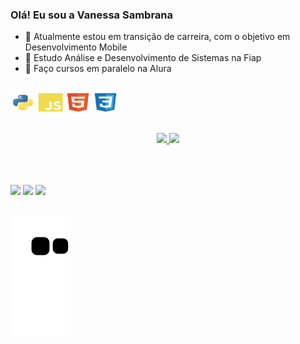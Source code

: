 ### Olá! Eu sou a Vanessa Sambrana

- 🔭 Atualmente estou em transição de carreira, com o objetivo em Desenvolvimento Mobile
- 🌱 Estudo Análise e Desenvolvimento de Sistemas na Fiap
- 🌱 Faço cursos em paralelo na Alura

</div>
<div style="display: inline_block"><br>
<img align="center" alt="Rafa-Python" height="30" width="40" src="https://raw.githubusercontent.com/devicons/devicon/master/icons/python/python-original.svg">
  <img align="center" alt="Rafa-Js" height="30" width="40" src="https://raw.githubusercontent.com/devicons/devicon/master/icons/javascript/javascript-plain.svg">
  <img align="center" alt="Rafa-HTML" height="30" width="40" src="https://raw.githubusercontent.com/devicons/devicon/master/icons/html5/html5-original.svg">
  <img align="center" alt="Rafa-CSS" height="30" width="40" src="https://raw.githubusercontent.com/devicons/devicon/master/icons/css3/css3-original.svg">
</div>
<br>
<br>
<div align="center">
  <a href="https://github.com/vanessasambrana">
  <img height="180em" src="https://github-readme-stats.vercel.app/api?username=vanessasambrana&show_icons=true&theme=dracula&include_all_commits=true&count_private=true"/>
  <img height="160em" src="https://github-readme-stats.vercel.app/api/top-langs/?username=vanessasambrana&layout=compact&langs_count=7&theme=dracula"/>
</div>
<br>

##
<br>
<div> 
  <a href="https://instagram.com/vanessasambrana" target="_blank"><img src="https://img.shields.io/badge/-Instagram-%23E4405F?style=for-the-badge&logo=instagram&logoColor=white" target="_blank"></a>
 	<a href = "mailto:vanessadori@gmail.com"><img src="https://img.shields.io/badge/-Gmail-%23333?style=for-the-badge&logo=gmail&logoColor=yellow" target="_blank"></a>
  <a href="https://www.linkedin.com/in/vanessa-martins-sambrana" target="_blank"><img src="https://img.shields.io/badge/-LinkedIn-%230077B5?style=for-the-badge&logo=linkedin&logoColor=white" target="_blank"></a> 
 
 <br>
 <br>
 
  ![Snake animation](https://github.com/vanessasambrana/vanessasambrana/blob/output/github-contribution-grid-snake.svg)
 
</div>
